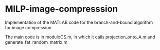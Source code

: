 # MILP-image-compresssion

Implementation of the MATLAB code for the branch-and-bound algorithm for image compression.

The main code is in moduloCS.m, in which it calls projection_onto_A.m and generate_fat_random_matrix.m
